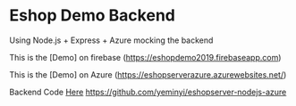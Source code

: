 # Eshop Demo Backend

Using Node.js + Express + Azure mocking the backend

This is the [Demo] on firebase (https://eshopdemo2019.firebaseapp.com)

This is the [Demo] on Azure (https://eshopserverazure.azurewebsites.net/)

Backend Code [Here](https://github.com/yeminyi/eshopserver-nodejs-azure)  <https://github.com/yeminyi/eshopserver-nodejs-azure>
